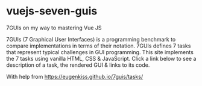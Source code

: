 # vuejs-seven-guis

7GUIs on my way to mastering Vue JS

7GUIs (7 Graphical User Interfaces) is a programming benchmark to compare implementations in terms of their notation. 7GUIs defines 7 tasks that represent typical challenges in GUI programming. This site implements the 7 tasks using vanilla HTML, CSS & JavaScript. Click a link below to see a description of a task, the rendered GUI & links to its code.

With help from https://eugenkiss.github.io/7guis/tasks/

